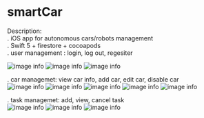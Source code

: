 # smartCar

Description:<br />
. iOS app for autonomous cars/robots management<br />
. Swift 5 + firestore + cocoapods<br />
. user management : login, log out, regesiter<br />

![image info](https://github.com/fionleung/smartCar/blob/master/carcar/app%20images/sigin.PNG)
![image info](https://github.com/fionleung/smartCar/blob/master/carcar/app%20images/register.PNG)
![image info](https://github.com/fionleung/smartCar/blob/master/carcar/app%20images/logout.PNG)

. car managemet: view car info, add car, edit car, disable car<br />
![image info](https://github.com/fionleung/smartCar/blob/master/carcar/app%20images/carlist.PNG)
![image info](https://github.com/fionleung/smartCar/blob/master/carcar/app%20images/cardetail.PNG)
![image info](https://github.com/fionleung/smartCar/blob/master/carcar/app%20images/caradd.PNG)
![image info](https://github.com/fionleung/smartCar/blob/master/carcar/app%20images/cardisable.PNG)
![image info](https://github.com/fionleung/smartCar/blob/master/carcar/app%20images/carupdate.PNG)

. task managemet: add, view, cancel task<br />
![image info](https://github.com/fionleung/smartCar/blob/master/carcar/app%20images/tasklist.PNG)
![image info](https://github.com/fionleung/smartCar/blob/master/carcar/app%20images/tasknew.PNG)
![image info](https://github.com/fionleung/smartCar/blob/master/carcar/app%20images/taskcancel.PNG)
